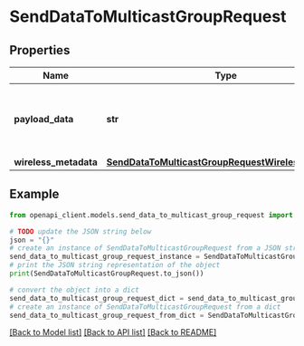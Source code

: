# SendDataToMulticastGroupRequest


## Properties

Name | Type | Description | Notes
------------ | ------------- | ------------- | -------------
**payload_data** | **str** | The binary to be sent to the end device, encoded in base64. | 
**wireless_metadata** | [**SendDataToMulticastGroupRequestWirelessMetadata**](SendDataToMulticastGroupRequestWirelessMetadata.md) |  | 

## Example

```python
from openapi_client.models.send_data_to_multicast_group_request import SendDataToMulticastGroupRequest

# TODO update the JSON string below
json = "{}"
# create an instance of SendDataToMulticastGroupRequest from a JSON string
send_data_to_multicast_group_request_instance = SendDataToMulticastGroupRequest.from_json(json)
# print the JSON string representation of the object
print(SendDataToMulticastGroupRequest.to_json())

# convert the object into a dict
send_data_to_multicast_group_request_dict = send_data_to_multicast_group_request_instance.to_dict()
# create an instance of SendDataToMulticastGroupRequest from a dict
send_data_to_multicast_group_request_from_dict = SendDataToMulticastGroupRequest.from_dict(send_data_to_multicast_group_request_dict)
```
[[Back to Model list]](../README.md#documentation-for-models) [[Back to API list]](../README.md#documentation-for-api-endpoints) [[Back to README]](../README.md)


